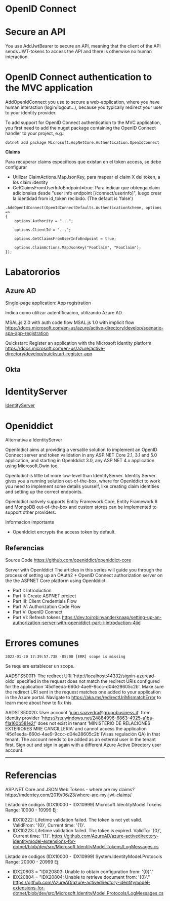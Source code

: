 # OpenID Connect
 
# Secure an API

You use AddJwtBearer to secure an API, meaning that the client of the API sends JWT-tokens to access the API and there is otherwise no human interaction.

# OpenID Connect authentication to the MVC application

AddOpenIdConnect you use to secure a web-application, where you have human interaction (login/logout...), because you typically redirect your user to your identity provider.

To add support for OpenID Connect authentication to the MVC application, you first need to add the nuget package containing the OpenID Connect handler to your project, e.g.:

```
dotnet add package Microsoft.AspNetCore.Authentication.OpenIdConnect
```

**Claims**

Para recuperar claims especificos que existan en el token access, se debe configurar
- Utilizar ClaimActions.MapJsonKey, para mapear el claim X del token, a los claim identity
- GetClaimsFromUserInfoEndpoint=true. Para indicar que obtenga claim adicionales desde "user info endpoint [/connect/userinfo]", luego crear la identidad from id_token recibido. (The default is 'false')


```
.AddOpenIdConnect(OpenIdConnectDefaults.AuthenticationScheme, options =>
{
	options.Authority = "...";

	options.ClientId = "..."; 

	options.GetClaimsFromUserInfoEndpoint = true; 
	
	options.ClaimActions.MapJsonKey("FooClaim", "FooClaim"); 
});
```

# Labatororios

## Azure AD

Single-page application: App registration

Indica como utilizar autentificacion, utilizando Azure AD.

MSAL.js 2.0 with auth code flow
MSAL.js 1.0 with implicit flow
https://docs.microsoft.com/en-us/azure/active-directory/develop/scenario-spa-app-registration


Quickstart: Register an application with the Microsoft identity platform
https://docs.microsoft.com/en-us/azure/active-directory/develop/quickstart-register-app

## Okta

# IdentityServer

[IdentityServer](IdentityServer.md)

# Openiddict

Alternativa a  IdentityServer

OpenIddict aims at providing a versatile solution to implement an OpenID Connect server and token validation in any ASP.NET Core 2.1, 3.1 and 5.0 application, and starting in OpenIddict 3.0, any ASP.NET 4.x application using Microsoft.Owin too.

OpenIddict is little bit more low-level than IdentityServer. Identity Server gives you a running solution out-of-the-box, where for OpenIddict to work you need to implement some details yourself, like creating claim identities and setting up the correct endpoints. 


OpenIddict natively supports Entity Framework Core, Entity Framework 6 and MongoDB out-of-the-box and custom stores can be implemented to support other providers.

Informacion importante
- OpenIddict encrypts the access token by default.



## Referencias

Source Code
https://github.com/openiddict/openiddict-core


Server with OpenIddict
The articles in this series will guide you through the process of setting up an OAuth2 + OpenID Connect authorization server on the the ASPNET Core platform using OpenIddict.
-    Part I: Introduction
-    Part II: Create ASPNET project
-    Part III: Client Credentials Flow
-    Part IV: Authorization Code Flow
-    Part V: OpenID Connect
-    Part VI: Refresh tokens
https://dev.to/robinvanderknaap/setting-up-an-authorization-server-with-openiddict-part-i-introduction-4jid



# Errores comunes

```
2022-01-20 17:39:57.738 -05:00 [ERR] scope is missing
```

Se requiere establecer un scope.



AADSTS50011: The redirect URI 'http://localhost:44332/signin-azuread-oidc' specified in the request does not match the redirect URIs configured for the application '45d1eeda-660d-4ae9-9ccc-d04e28605c2b'. Make sure the redirect URI sent in the request matches one added to your application in the Azure portal. Navigate to https://aka.ms/redirectUriMismatchError to learn more about how to fix this. 


AADSTS50020: User account 'juan.saavedra@grupobusiness.it' from identity provider 'https://sts.windows.net/24884996-6863-4925-a1ba-f1a160b581e2/' does not exist in tenant 'MINISTERIO DE RELACIONES EXTERIORES MRE CANCILLERIA' and cannot access the application '45d1eeda-660d-4ae9-9ccc-d04e28605c2b'(Visas regulación QA) in that tenant. The account needs to be added as an external user in the tenant first. Sign out and sign in again with a different Azure Active Directory user account.


------------

# Referencias

ASP.NET Core and JSON Web Tokens - where are my claims?
https://mderriey.com/2019/06/23/where-are-my-jwt-claims/


 

Listado de codigos (IDX10000 - IDX10999)
Microsoft.IdentityModel.Tokens
Range: 10000 - 10999 
Ej:
- IDX10222: Lifetime validation failed. The token is not yet valid. ValidFrom: '{0}', Current time: '{1}'.
- IDX10223: Lifetime validation failed. The token is expired. ValidTo: '{0}', Current time: '{1}'.
https://github.com/AzureAD/azure-activedirectory-identitymodel-extensions-for-dotnet/blob/dev/src/Microsoft.IdentityModel.Tokens/LogMessages.cs


Listado de codigos (IDX10000 - IDX10999)
System.IdentityModel.Protocols
Range: 20000 - 20999
Ej:
- IDX20803 = "IDX20803: Unable to obtain configuration from: '{0}'."
- IDX20804 = "IDX20804: Unable to retrieve document from: '{0}'."
https://github.com/AzureAD/azure-activedirectory-identitymodel-extensions-for-dotnet/blob/dev/src/Microsoft.IdentityModel.Protocols/LogMessages.cs
